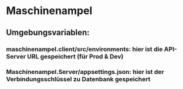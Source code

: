 # Maschinenampel

## Umgebungsvariablen:
### maschinenampel.client/src/environments: hier ist die API-Server URL gespeichert (für Prod & Dev)
### Maschinenampel.Server/appsettings.json: hier ist der Verbindungsschlüssel zu Datenbank gespeichert
